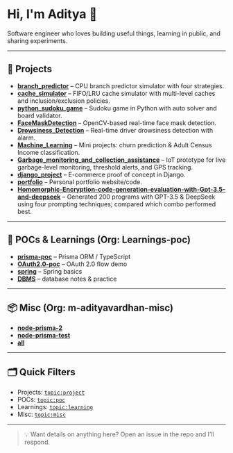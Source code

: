# Hi, I'm Aditya 👋

Software engineer who loves building useful things, learning in public, and sharing experiments.

---

## 🧰 Projects

* **[branch\_predictor](https://github.com/m-adityavardhan/branch_predictor)** – CPU branch predictor simulator with four strategies.
* **[cache\_simulator](https://github.com/m-adityavardhan/cache_simulator)** – FIFO/LRU cache simulator with multi-level caches and inclusion/exclusion policies.
* **[python\_sudoku\_game](https://github.com/m-adityavardhan/python_sudoku_game)** – Sudoku game in Python with auto solver and board validator.
* **[FaceMaskDetection](https://github.com/m-adityavardhan/FaceMaskDetection)** – OpenCV-based real-time face mask detection.
* **[Drowsiness\_Detection](https://github.com/m-adityavardhan/Drowsiness_Detection)** – Real-time driver drowsiness detection with alarm.
* **[Machine\_Learning](https://github.com/m-adityavardhan/Machine_Learning)** – Mini projects: churn prediction & Adult Census Income classification.
* **[Garbage\_monitoring\_and\_collection\_assistance](https://github.com/m-adityavardhan/Garbage_monitoring_and_collection_assistance)** – IoT prototype for live garbage-level monitoring, threshold alerts, and GPS tracking.
* **[django\_project](https://github.com/m-adityavardhan/django_project)** – E-commerce proof of concept in Django.
* **[portfolio](https://github.com/m-adityavardhan/portfolio)** – Personal portfolio website/code.
* **[Homomorphic-Encryption-code-generation-evaluation-with-Gpt-3.5-and-deepseek](https://github.com/m-adityavardhan/Homomorphic-Encryption-code-generation-evaluation-with-Gpt-3.5-and-deepseek)** – Generated 200 programs with GPT-3.5 & DeepSeek using four prompting techniques; compared which combo performed best.
---

## 🧪 POCs & Learnings (Org: Learnings-poc)
- **[prisma-poc](https://github.com/Learnings-poc/prisma-poc)** – Prisma ORM / TypeScript
- **[OAuth2.0-poc](https://github.com/Learnings-poc/OAuth2.0-poc)** – OAuth 2.0 flow demo
- **[spring](https://github.com/Learnings-poc/spring)** – Spring basics
- **[DBMS](https://github.com/Learnings-poc/DBMS)** – database notes & practice

---

## 📦 Misc (Org: m-adityavardhan-misc)
- **[node-prisma-2](https://github.com/m-adityavardhan-misc/node-prisma-2)**
- **[node-prisma-test](https://github.com/m-adityavardhan-misc/node-prisma-test)**
- **[all](https://github.com/m-adityavardhan-misc/all)**

---


## 🗂️ Quick Filters
- Projects: [`topic:project`](https://github.com/search?q=topic%3Aproject+user%3Am-adityavardhan&type=Repositories)
- POCs: [`topic:poc`](https://github.com/search?q=topic%3Apoc+org%3ALearnings-poc&type=Repositories)
- Learnings: [`topic:learning`](https://github.com/search?q=topic%3Alearning+org%3ALearnings-poc&type=repositories)
- Misc: [`topic:misc`](https://github.com/search?q=topic%3Amisc+org%3Am-adityavardhan-misc&type=Repositories)

---

> 💡 Want details on anything here? Open an issue in the repo and I’ll respond.
